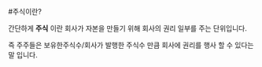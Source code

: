 #주식이란?

  
간단하게 **주식** 이란 회사가 자본을 만들기 위해 회사의 권리 일부를 주는 단위입니다.

즉 주주들은 보유한주식수/회사가 발행한 주식수 만큼 회사에 권리를 행사 할 수 있다는 말 입니다.

